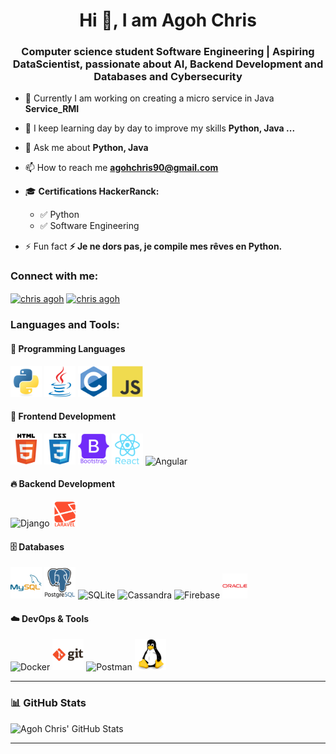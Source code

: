 <h1 align="center">Hi 👋, I am Agoh Chris</h1>
<h3 align="center">Computer science student Software Engineering | Aspiring DataScientist, passionate about AI, Backend Development and Databases and Cybersecurity</h3>

- 🔭 Currently I am working on creating a micro service in Java **Service_RMI**

- 🌱 I keep learning day by day to improve my skills **Python, Java ...**

- 💬 Ask me about **Python, Java**

- 📫 How to reach me **agohchris90@gmail.com**

- 🎓 **Certifications HackerRanck:**  
  - ✅ Python  
  - ✅ Software Engineering

- ⚡ Fun fact **⚡ Je ne dors pas, je compile mes rêves en Python.**

<h3 align="left">Connect with me:</h3>
<p align="left">
<a href="https://linkedin.com/in/chris agoh" target="blank"><img align="center" src="https://raw.githubusercontent.com/rahuldkjain/github-profile-readme-generator/master/src/images/icons/Social/linked-in-alt.svg" alt="chris agoh" height="30" width="40" /></a>
<a href="https://www.hackerrank.com/chris agoh" target="blank"><img align="center" src="https://raw.githubusercontent.com/rahuldkjain/github-profile-readme-generator/master/src/images/icons/Social/hackerrank.svg" alt="chris agoh" height="30" width="40" /></a>
</p>

<h3 align="left">Languages and Tools:</h3>

#### 🚀 Programming Languages  
<p align="left">
  <img src="https://raw.githubusercontent.com/devicons/devicon/master/icons/python/python-original.svg" alt="Python" width="50" height="50"/>
  <img src="https://raw.githubusercontent.com/devicons/devicon/master/icons/java/java-original.svg" alt="Java" width="50" height="50"/>
  <img src="https://raw.githubusercontent.com/devicons/devicon/master/icons/c/c-original.svg" alt="C" width="50" height="50"/>
  <img src="https://raw.githubusercontent.com/devicons/devicon/master/icons/javascript/javascript-original.svg" alt="JavaScript" width="50" height="50"/>
</p>

#### 🎨 Frontend Development  
<p align="left">
  <img src="https://raw.githubusercontent.com/devicons/devicon/master/icons/html5/html5-original-wordmark.svg" alt="HTML" width="50" height="50"/>
  <img src="https://raw.githubusercontent.com/devicons/devicon/master/icons/css3/css3-original-wordmark.svg" alt="CSS" width="50" height="50"/>
  <img src="https://raw.githubusercontent.com/devicons/devicon/master/icons/bootstrap/bootstrap-plain-wordmark.svg" alt="Bootstrap" width="50" height="50"/>
  <img src="https://raw.githubusercontent.com/devicons/devicon/master/icons/react/react-original-wordmark.svg" alt="React" width="50" height="50"/>
  <img src="https://angular.io/assets/images/logos/angular/angular.svg" alt="Angular" width="50" height="50"/>
</p>

#### 🔥 Backend Development  
<p align="left">
  <img src="https://cdn.worldvectorlogo.com/logos/django.svg" alt="Django" width="50" height="50"/>
 <a href="https://laravel.com/" target="_blank" rel="noreferrer"> <img src="https://raw.githubusercontent.com/devicons/devicon/master/icons/laravel/laravel-plain-wordmark.svg" alt="laravel" width="40" height="40"/> </a>
</p>




#### 🗄️ Databases  
<p align="left">
  <img src="https://raw.githubusercontent.com/devicons/devicon/master/icons/mysql/mysql-original-wordmark.svg" alt="MySQL" width="50" height="50"/>
  <img src="https://raw.githubusercontent.com/devicons/devicon/master/icons/postgresql/postgresql-original-wordmark.svg" alt="PostgreSQL" width="50" height="50"/>
  <img src="https://www.vectorlogo.zone/logos/sqlite/sqlite-icon.svg" alt="SQLite" width="50" height="50"/>
  <img src="https://www.vectorlogo.zone/logos/apache_cassandra/apache_cassandra-icon.svg" alt="Cassandra" width="50" height="50"/>
  <img src="https://www.vectorlogo.zone/logos/firebase/firebase-icon.svg" alt="Firebase" width="50" height="50"/>
  <a href="https://www.oracle.com/" target="_blank" rel="noreferrer">
    <img src="https://raw.githubusercontent.com/devicons/devicon/master/icons/oracle/oracle-original.svg"
    alt="oracle" width="40" height="40" /> </a>

</p>

#### ☁️ DevOps & Tools  
<p align="left">
  <img src="https://www.vectorlogo.zone/logos/docker/docker-icon.svg" alt="Docker" width="50" height="50"/>
  <img src="https://raw.githubusercontent.com/devicons/devicon/master/icons/git/git-original-wordmark.svg" alt="Git" width="50" height="50"/>
  <img src="https://www.vectorlogo.zone/logos/getpostman/getpostman-icon.svg" alt="Postman" width="50" height="50"/>
  <img src="https://raw.githubusercontent.com/devicons/devicon/master/icons/linux/linux-original.svg" alt="Linux" width="50" height="50"/>
</p>

---

### 📊 GitHub Stats  
![Agoh Chris' GitHub Stats](https://github-readme-stats.vercel.app/api?username=Agohchris&show_icons=true&theme=radical)  

---
